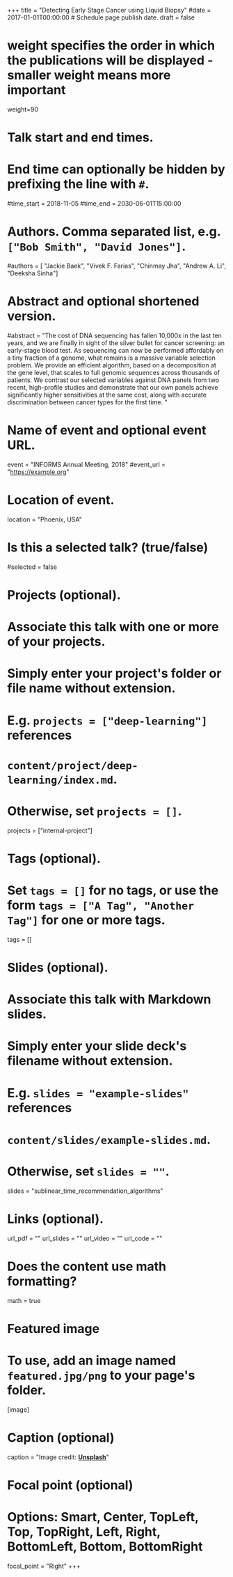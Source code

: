 +++
title = "Detecting Early Stage Cancer using Liquid Biopsy"
#date = 2017-01-01T00:00:00  # Schedule page publish date.
draft = false

# weight specifies the order in which the publications will be displayed - smaller weight means more important
weight=90

# Talk start and end times.
#   End time can optionally be hidden by prefixing the line with `#`.
#time_start = 2018-11-05
#time_end = 2030-06-01T15:00:00

# Authors. Comma separated list, e.g. `["Bob Smith", "David Jones"]`.
#authors = [ "Jackie Baek", "Vivek F. Farias", "Chinmay Jha", "Andrew A. Li", "Deeksha Sinha"]

# Abstract and optional shortened version.
#abstract = "The cost of DNA sequencing has fallen 10,000x in the last ten years, and we are finally in sight of the silver bullet for cancer screening: an early-stage blood test. As sequencing can now be performed affordably on a tiny fraction of a genome, what remains is a massive variable selection problem. We provide an efficient algorithm, based on a decomposition at the gene level, that scales to full genomic sequences across thousands of patients. We contrast our selected variables against DNA panels from two recent, high-profile studies and demonstrate that our own panels achieve significantly higher sensitivities at the same cost, along with accurate discrimination between cancer types for the first time. "

# Name of event and optional event URL.
event = "INFORMS Annual Meeting, 2018"
#event_url = "https://example.org"


# Location of event.
location = "Phoenix, USA"

# Is this a selected talk? (true/false)
#selected = false

# Projects (optional).
#   Associate this talk with one or more of your projects.
#   Simply enter your project's folder or file name without extension.
#   E.g. `projects = ["deep-learning"]` references 
#   `content/project/deep-learning/index.md`.
#   Otherwise, set `projects = []`.
projects = ["internal-project"]

# Tags (optional).
#   Set `tags = []` for no tags, or use the form `tags = ["A Tag", "Another Tag"]` for one or more tags.
tags = []

# Slides (optional).
#   Associate this talk with Markdown slides.
#   Simply enter your slide deck's filename without extension.
#   E.g. `slides = "example-slides"` references 
#   `content/slides/example-slides.md`.
#   Otherwise, set `slides = ""`.
slides = "sublinear_time_recommendation_algorithms"

# Links (optional).
url_pdf = ""
url_slides = ""
url_video = ""
url_code = ""

# Does the content use math formatting?
math = true

# Featured image
# To use, add an image named `featured.jpg/png` to your page's folder. 
[image]
  # Caption (optional)
  caption = "Image credit: [**Unsplash**](https://unsplash.com/photos/bzdhc5b3Bxs)"

  # Focal point (optional)
  # Options: Smart, Center, TopLeft, Top, TopRight, Left, Right, BottomLeft, Bottom, BottomRight
  focal_point = "Right"
+++
